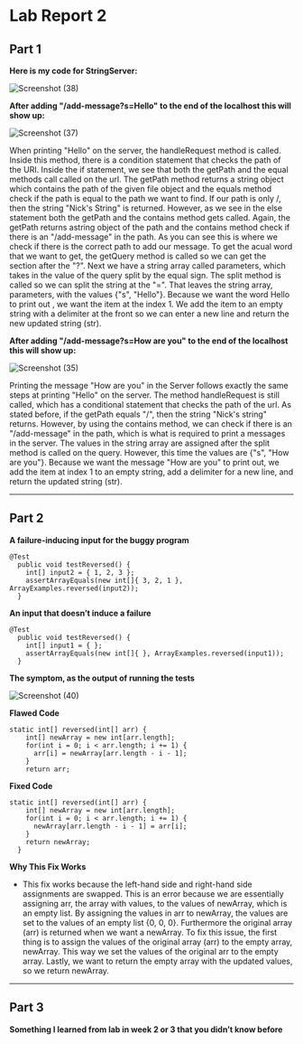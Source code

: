# Lab Report 2

## Part 1

**Here is my code for StringServer:**

![Screenshot (38)](https://user-images.githubusercontent.com/103862450/215586307-cb148d5c-83db-4fdc-94f4-9165636043a0.png)

**After adding "/add-message?s=Hello" to the end of the localhost this will show up:**

![Screenshot (37)](https://user-images.githubusercontent.com/103862450/215585355-b991c462-e6f9-46e3-a1b8-8ceb63142c40.png)

When printing "Hello" on the server, the handleRequest method is called. Inside this method, there is a condition statement that checks the path of the URI. Inside the if statement, we see that both the getPath and the equal methods call called on the url. The getPath method returns a string object which contains the path of the given file object and the equals method check if the path is equal to the path we want to find. If our path is only /, then the string "Nick's String" is returned. However, as we see in the else statement both the getPath and the contains method gets called. Again, the getPath returns astring object of the path and the contains method check if there is an "/add-message" in the path. As you can see this is where we check if there is the correct path to add our message. To get the acual word that we want to get, the getQuery method is called so we can get the section after the "?". Next we have a string array called parameters, which takes in the value of the query split by the equal sign. The split method is called so we can split the string at the "=". That leaves the string array, parameters, with the values {"s", "Hello"}. Because we want the word Hello to print out , we want the item at the index 1. We add the item to an empty string with a delimiter at the front so we can enter a new line and return the new updated string (str). 


**After adding "/add-message?s=How are you" to the end of the localhost this will show up:**

![Screenshot (35)](https://user-images.githubusercontent.com/103862450/215585494-a0eebe34-b4cc-4309-81f9-b4f9e1cee415.png)

Printing the message "How are you" in the Server follows exactly the same steps at printing "Hello" on the server. The method handleRequest is still called, which has a conditional statement that checks the path of the url. As stated before, if the getPath equals "/", then the string "Nick's string" returns. However, by using the contains method, we can check if there is an "/add-message" in the path, which is what is required to print a messages in the server. The values in the string array are assigned after the split method is called on the query. However, this time the values are {"s", "How are you"}. Because we want the message "How are you" to print out, we add the item at index 1 to an empty string, add a delimiter for a new line, and return the updated string (str). 

---

## Part 2

**A failure-inducing input for the buggy program**

```
@Test
  public void testReversed() {
    int[] input2 = { 1, 2, 3 };
    assertArrayEquals(new int[]{ 3, 2, 1 }, ArrayExamples.reversed(input2));
  }
```

**An input that doesn’t induce a failure**

```
@Test
  public void testReversed() {
    int[] input1 = { };
    assertArrayEquals(new int[]{ }, ArrayExamples.reversed(input1));
  }
```

**The symptom, as the output of running the tests**

![Screenshot (40)](https://user-images.githubusercontent.com/103862450/215659403-bdebc76f-32e0-4f3a-ad51-5692e4e97f08.png)

**Flawed Code**

```
static int[] reversed(int[] arr) {
    int[] newArray = new int[arr.length];
    for(int i = 0; i < arr.length; i += 1) {
      arr[i] = newArray[arr.length - i - 1];
    }
    return arr;
```

**Fixed Code**

```
static int[] reversed(int[] arr) {
    int[] newArray = new int[arr.length];
    for(int i = 0; i < arr.length; i += 1) {
      newArray[arr.length - i - 1] = arr[i];
    }
    return newArray;
  }
```

**Why This Fix Works**
* This fix works because the left-hand side and right-hand side assignments are swapped. This is an error because we are essentially assigning arr, the array with values, to the values of newArray, which is an empty list. By assigning the values in arr to newArray, the values are set to the values of an empty list {0, 0, 0}. Furthermore the original array (arr) is returned when we want a newArray. To fix this issue, the first thing is to assign the values of the original array (arr) to the empty array, newArray. This way we set the values of the original arr to the empty array. Lastly, we want to return the empty array with the updated values, so we return newArray. 

---

## Part 3

**Something I learned from lab in week 2 or 3 that you didn’t know before**

